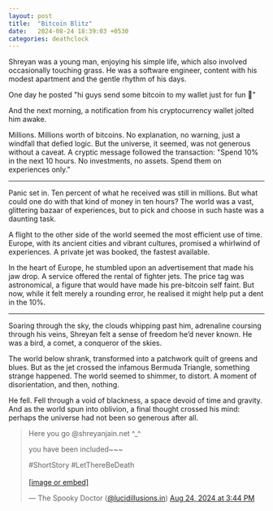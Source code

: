 ```yaml
---
layout: post
title:  "Bitcoin Blitz"
date:   2024-08-24 18:39:03 +0530
categories: deathclock
---
```


Shreyan was a young man, enjoying his simple life, which also involved occasionally touching grass. He was a software engineer, content with his modest apartment and the gentle rhythm of his days.

One day he posted
"hi guys send some bitcoin to my wallet just for fun 🤗"

And the next morning, a notification from his cryptocurrency wallet jolted him awake.

Millions. Millions worth of bitcoins.
No explanation, no warning, just a windfall that defied logic. But the universe, it seemed, was not generous without a caveat. A cryptic message followed the transaction: "Spend 10% in the next 10 hours. No investments, no assets. Spend them on experiences only."

---

Panic set in. Ten percent of what he received was still in millions. But what could one do with that kind of money in ten hours? The world was a vast, glittering bazaar of experiences, but to pick and choose in such haste was a daunting task.

A flight to the other side of the world seemed the most efficient use of time. Europe, with its ancient cities and vibrant cultures, promised a whirlwind of experiences. A private jet was booked, the fastest available.

In the heart of Europe, he stumbled upon an advertisement that made his jaw drop. A service offered the rental of fighter jets. The price tag was astronomical, a figure that would have made his pre-bitcoin self faint. But now, while it felt merely a rounding error, he realised it might help put a dent in the 10%.

---

Soaring through the sky, the clouds whipping past him, adrenaline coursing through his veins, Shreyan felt a sense of freedom he’d never known. He was a bird, a comet, a conqueror of the skies.

The world below shrank, transformed into a patchwork quilt of greens and blues. But as the jet crossed the infamous Bermuda Triangle, something strange happened. The world seemed to shimmer, to distort. A moment of disorientation, and then, nothing.

He fell. Fell through a void of blackness, a space devoid of time and gravity. And as the world spun into oblivion, a final thought crossed his mind: perhaps the universe had not been so generous after all.


<blockquote class="bluesky-embed" data-bluesky-uri="at://did:plc:36h6ttx2g23zqr4accilbvo7/app.bsky.feed.post/3l2hgoj3jf72c" data-bluesky-cid="bafyreiaht7ryiseuqyxxupfav2makoj4obofe5mkwglb5poyljz3mnusxu"><p lang="en">Here you go @shreyanjain.net ^_^

you have been included~~~

#ShortStory #LetThereBeDeath<br><br><a href="https://bsky.app/profile/did:plc:36h6ttx2g23zqr4accilbvo7/post/3l2hgoj3jf72c?ref_src=embed">[image or embed]</a></p>&mdash; The Spooky Doctor (<a href="https://bsky.app/profile/did:plc:36h6ttx2g23zqr4accilbvo7?ref_src=embed">@lucidillusions.in</a>) <a href="https://bsky.app/profile/did:plc:36h6ttx2g23zqr4accilbvo7/post/3l2hgoj3jf72c?ref_src=embed">Aug 24, 2024 at 3:44 PM</a></blockquote><script async src="https://embed.bsky.app/static/embed.js" charset="utf-8"></script>
